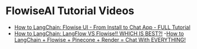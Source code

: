 # FlowiseAI Tutorial Videos

- [How to LangChain: Flowise UI - From Install to Chat App - FULL Tutorial](https://youtu.be/eGPRo82ry0I?si=gF26rVRo9lQbflzd)
- [How to LangChain: LangFlow VS Flowise!! WHICH IS BEST?!](https://youtu.be/OLuqTPofJ9g?si=7WHRgGutkx9kWS__)
-[How to LangChain + Flowise + Pinecone + Render = Chat With EVERYTHING!](https://youtu.be/9tV7U4A_Aqk?si=XL1onI0-XL-jjG7K)
